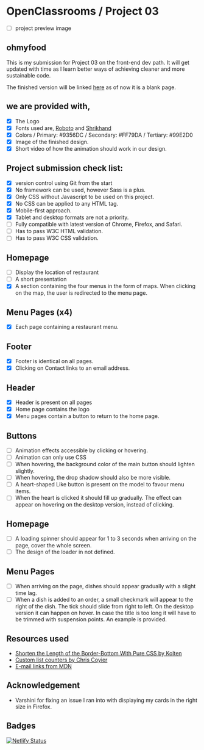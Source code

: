 # OpenClassrooms / Project 03

- [ ] project preview image

## ohmyfood

This is my submission for Project 03 on the front-end dev path. It will get updated with time as I learn better ways of achieving cleaner and more sustainable code.

The finished version will be linked [here](https://hazim.github.io/OCproject3/) as of now it is a blank page.

## we are provided with,

- [x] The Logo
- [x] Fonts used are, [Roboto](https://fonts.google.com/specimen/Roboto?query=roboto) and [Shrikhand](https://fonts.google.com/specimen/Shrikhand?query=shrikhand)
- [x] Colors / Primary: #9356DC / Secondary: #FF79DA / Tertiary: #99E2D0
- [x] Image of the finished design.
- [x] Short video of how the animation should work in our design.

## Project submission check list:

- [x] version control using Git from the start
- [x] No framework can be used, however Sass is a plus.
- [x] Only CSS without Javascript to be used on this project.
- [x] No CSS can be applied to any HTML tag.
- [x] Mobile-first approach.
- [x] Tablet and desktop formats are not a priority.
- [ ] Fully compatible with latest version of Chrome, Firefox, and Safari.
- [ ] Has to pass W3C HTML validation.
- [ ] Has to pass W3C CSS validation.

## Homepage

- [ ] Display the location of restaurant
- [ ] A short presentation
- [x] A section containing the four menus in the form of maps. When clicking on the map, the user is redirected to the menu page.

## Menu Pages (x4)

- [x] Each page containing a restaurant menu.

## Footer

- [x] Footer is identical on all pages.
- [x] Clicking on Contact links to an email address.

## Header

- [x] Header is present on all pages
- [x] Home page contains the logo
- [x] Menu pages contain a button to return to the home page.

## Buttons

- [ ] Animation effects accessible by clicking or hovering.
- [ ] Animation can only use CSS
- [ ] When hovering, the background color of the main button should lighten slightly.
- [ ] When hovering, the drop shadow should also be more visible.
- [ ] A heart-shaped Like button is present on the model to favour menu items.
- [ ] When the heart is clicked it should fill up gradually. The effect can appear on hovering on the desktop version, instead of clicking.

## Homepage

- [ ] A loading spinner should appear for 1 to 3 seconds when arriving on the page, cover the whole screen.
- [ ] The design of the loader in not defined.

## Menu Pages

- [ ] When arriving on the page, dishes should appear gradually with a slight time lag.
- [ ] When a dish is added to an order, a small checkmark will appear to the right of the dish. The tick should slide from right to left. On the desktop version it can happen on hover. In case the title is too long it will have to be trimmed with suspension points. An example is provided.

## Resources used

- [Shorten the Length of the Border-Bottom With Pure CSS by Kolten](https://www.steckinsights.com/shorten-length-border-bottom-pure-css/)
- [Custom list counters by Chris Coyier](https://codepen.io/chriscoyier/pen/jxvBxz)
- [E-mail links from MDN](https://developer.mozilla.org/en-US/docs/Learn/HTML/Introduction_to_HTML/Creating_hyperlinks#e-mail_links)

## Acknowledgement

- Varshini for fixing an issue I ran into with displaying my cards in the right size in Firefox.

## Badges

[![Netlify Status](https://api.netlify.com/api/v1/badges/c69554c0-b873-497f-b016-4b53f366f9ef/deploy-status)](https://app.netlify.com/sites/ocohmyfood/deploys)

